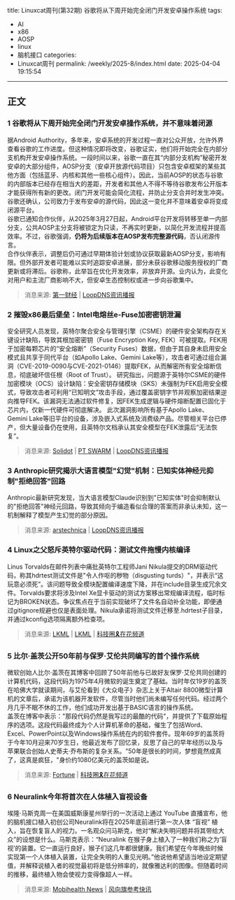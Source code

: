 title: Linuxcat周刊(第32期) 谷歌将从下周开始完全闭门开发安卓操作系统
tags:
- AI
- x86
- AOSP
- linux
- 脑机接口
categories:
- Linuxcat周刊
permalink: /weekly/2025-8/index.html
date: 2025-04-04 19:15:54
---

## 正文

### 1 谷歌将从下周开始完全闭门开发安卓操作系统，并不意味着闭源

据Android Authority，多年来，安卓系统的开发过程一直对公众开放，允许外界查看谷歌的工作进度。但这种情况即将改变，谷歌证实，他们将开始完全在内部分支机构开发安卓操作系统。一段时间以来，谷歌一直在其“内部分支机构”秘密开发安卓的大部分组件，AOSP分支（安卓开放源代码项目）只包含安卓框架的某些其他方面（包括蓝牙、内核和其他一些核心组件）。因此，当前AOSP的状态与谷歌的内部版本已经存在相当大的差距，开发者和其他人不得不等待谷歌发布公开版本才能获得所有新的更改。闭门开发可能会简化流程，并防止分支合并时发生冲突。谷歌还确认，公司致力于发布安卓的源代码，因此这一变化并不意味着安卓将变成闭源平台。  
谷歌已通知合作伙伴，从2025年3月27日起，Android平台开发将转移至单一内部分支，公共AOSP主分支将被锁定为只读，不再实时更新，以简化开发流程并提高效率。不过，谷歌强调，**仍将为后续版本在AOSP发布完整源代码**，否认闭源传言。  
合作伙伴表示，调整后仍可通过早期体验计划或协议获取最新AOSP分支，影响有限。但外部开发者可能难以实时追踪安卓进展，部分未获谷歌移动服务授权的厂商更新或将滞后。谷歌称，此举旨在优化开发效率，非放弃开源。业内认为，此变化对用户和主流厂商影响不大，但安卓生态控制权或进一步向谷歌集中。  

> 消息来源: [第一财经](https://www.yicai.com/news/102539655.html) | [LoopDNS资讯播报](https://t.me/DNSPODT/8684)

### 2 摧毁x86最后堡垒：Intel电熔丝e-Fuse加密密钥泄漏

安全研究人员发现，英特尔聚合安全与管理引擎（CSME）的硬件安全架构存在关键设计缺陷，导致其根加密密钥（Fuse Encryption Key, FEK）可被提取。FEK用于加密每颗芯片的“安全熔断”（Security Fuses）数据，但由于其自身未启用安全模式且共享于同代平台（如Apollo Lake、Gemini Lake等），攻击者可通过组合漏洞（CVE-2019-0090与CVE-2021-0146）提取FEK，从而解密所有安全熔断信息，彻底破坏信任根（Root of Trust）。
研究指出，问题源于英特尔CSME的硬件加密模块（OCS）设计缺陷：安全密钥存储模块（SKS）未强制为FEK启用安全模式，导致攻击者可利用“已知明文”攻击手段，通过覆盖密钥字节并观察加密结果逆向推导FEK。该漏洞无法通过软件修复，因FEK生成逻辑与硬件熔断配置已固化于芯片内，仅新一代硬件可彻底解决。
此次漏洞影响所有基于Apollo Lake、Gemini Lake等旧平台的设备，涉及嵌入式系统及消费级产品。尽管相关平台已停产，但大量设备仍在使用，且英特尔文档承认其安全模型在FEK泄露后“无法恢复”。

> 消息来源: [Solidot](https://www.solidot.org/story?sid=80861) | [PT SWARM](https://swarm.ptsecurity.com/last-barrier-destroyed-or-compromise-of-fuse-encryption-key-for-intel-security-fuses/) | [LoopDNS资讯播报](https://t.me/DNSPODT/8634)

### 3 Anthropic研究揭示大语言模型"幻觉"机制：已知实体神经元抑制"拒绝回答"回路

Anthropic最新研究发现，当大语言模型Claude识别到"已知实体"时会抑制默认的"拒绝回答"神经元回路，导致其倾向于编造看似合理的答案而非承认未知，这一机制解释了模型产生幻觉的部分原因。

> 消息来源: [arstechnica](https://arstechnica.com/ai/2025/03/why-do-llms-make-stuff-up-new-research-peers-under-the-hood/) | [LoopDNS资讯播报](https://t.me/DNSPODT/8728)

### 4 Linux之父怒斥英特尔驱动代码：测试文件拖慢内核编译

Linus Torvalds在邮件列表中痛批英特尔工程师Jani Nikula提交的DRM驱动代码，称其hdrtest测试文件是"令人作呕的秽物（disgusting turds）"，并表示“这玩意必须死”。该问题导致全模块配置编译速度下降，并在include目录生成冗余文件。Torvalds要求将涉及Intel Xe显卡驱动的测试方案移出常规编译流程，临时标记为BROKEN状态。争议焦点在于当前实现破坏了文件名自动补全功能，即便通过gitignore规避也仅是表面处理。Nikula承诺将测试文件迁移至.hdrtest子目录，并通过kconfig选项隔离额外检查项。

> 消息来源: [LKML](https://lore.kernel.org/dri-devel/174321011387.3019715.1646591159826097779.pr-tracker-bot@kernel.org/T/#t) | [LKML](https://lore.kernel.org/dri-devel/20250401121830.21696-1-jani.nikula@intel.com/) | [科技圈🎗在花频道](https://t.me/zaihuanews/31880)

### 5 比尔·盖茨公开50年前与保罗·艾伦共同编写的首个操作系统

微软创始人比尔·盖茨在其博客中回顾了50年前他与已故好友保罗·艾伦共同创建的计算机代码，这段代码为1975年4月微软的诞生奠定了基础。当时年仅19岁的盖茨在哈佛大学就读期间，与艾伦看到《大众电子》杂志上关于Altair 8800微型计算机的文章后，承诺为该机器开发软件，尽管当时他们尚未编写任何代码。经过两个月几乎不眠不休的工作，他们成功开发出基于BASIC语言的操作系统。  
盖茨在博客中表示："那段代码仍然是我写过的最酷的代码"，并提供了下载原始程序的选项。这段代码最终成为个人计算机革命的基础，催生了包括Word、Excel、PowerPoint以及Windows操作系统在内的软件套件。现年69岁的盖茨将于今年10月迎来70岁生日，他最近发布了回忆录，反思了自己的早年经历以及与苹果联合创始人史蒂夫·乔布斯的复杂关系。"50年是很长的时间，梦想竟然成真了，这真是疯狂，"身价约1080亿美元的盖茨如是说。  

> 消息来源: [Fortune](https://fortune.com/2025/04/03/bill-gates-download-operating-system-paul-allen-wrote-50-years-ago/) | [科技圈🎗在花频道](https://t.me/zaihuanews/31918)

### 6 Neuralink今年将首次在人体植入盲视设备

埃隆·马斯克周一在美国威斯康星州举行的一次活动上通过 YouTube 直播宣布，他的脑机接口植入初创公司Neuralink将在2025年底前进行第一次人体 “盲视” 植入，旨在恢复盲人的视力。一名观众问马斯克，他对“解决失明问题并将其带给大众”的设想是什么。马斯克表示：“Neuralink 在猴子身上植入了一种我们称之为‘盲视’的装置。它一直运行良好，猴子们这几年都很健康。我们希望在今年晚些时候实现第一个人体植入装置，让完全失明的人重见光明。”他说他希望适当地设定期望值，并解释说植入者的视觉最初将是低分辨率的，就像雅达利的图像。但随着时间的推移，最终植入物会使视力变得像超人一样。

> 消息来源: [Mobihealth News](https://www.mobihealthnews.com/news/elon-musk-announces-neuralink-s-first-human-implant-blindsight-coming-year) | [风向旗参考快讯](https://t.me/xhqcankao/18594)
